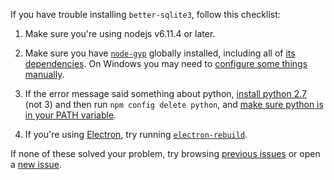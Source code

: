 If you have trouble installing `better-sqlite3`, follow this checklist:

1. Make sure you're using nodejs v6.11.4 or later.

2. Make sure you have [`node-gyp`](https://github.com/nodejs/node-gyp#installation) globally installed, including all of [its dependencies](https://github.com/nodejs/node-gyp#on-unix). On Windows you may need to [configure some things manually](https://github.com/nodejs/node-gyp#on-windows).

3. If the error message said something about python, [install python 2.7](https://www.python.org/downloads/) (not 3) and then run `npm config delete python`, and [make sure python is in your PATH variable](https://github.com/JoshuaWise/better-sqlite3/issues/64#issuecomment-327029706).

4. If you're using [Electron](https://github.com/electron/electron), try running [`electron-rebuild`](https://www.npmjs.com/package/electron-rebuild).

If none of these solved your problem, try browsing [previous issues](https://github.com/JoshuaWise/better-sqlite3/issues?q=is%3Aissue) or open a [new issue](https://github.com/JoshuaWise/better-sqlite3/issues/new).
